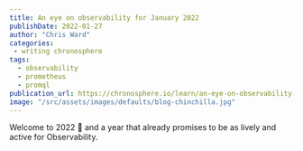 ```yaml
---
title: An eye on observability for January 2022
publishDate: 2022-01-27
author: "Chris Ward"
categories:
 - writing chronosphere
tags:
  - observability
  - prometheus
  - promql
publication_url: https://chronosphere.io/learn/an-eye-on-observability-for-january-2022/
image: "/src/assets/images/defaults/blog-chinchilla.jpg"
---
```

Welcome to 2022 🥳 and a year that already promises to be as lively and active for Observability.
